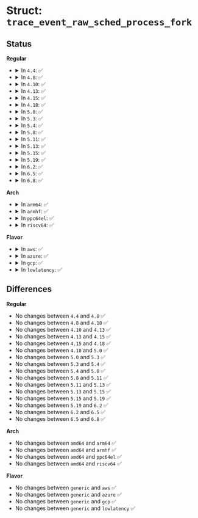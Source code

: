 # Struct: <code>trace_event_raw_sched_process_fork</code>

## Status
<b>Regular</b>
<ul>
<li>
<details>
<summary>In <code>4.4</code>: ✅</summary>

```c
struct trace_event_raw_sched_process_fork {
    struct trace_entry ent;
    char parent_comm[16];
    pid_t parent_pid;
    char child_comm[16];
    pid_t child_pid;
    char __data[0];
};
```
</details>
</li>
<li>
<details>
<summary>In <code>4.8</code>: ✅</summary>

```c
struct trace_event_raw_sched_process_fork {
    struct trace_entry ent;
    char parent_comm[16];
    pid_t parent_pid;
    char child_comm[16];
    pid_t child_pid;
    char __data[0];
};
```
</details>
</li>
<li>
<details>
<summary>In <code>4.10</code>: ✅</summary>

```c
struct trace_event_raw_sched_process_fork {
    struct trace_entry ent;
    char parent_comm[16];
    pid_t parent_pid;
    char child_comm[16];
    pid_t child_pid;
    char __data[0];
};
```
</details>
</li>
<li>
<details>
<summary>In <code>4.13</code>: ✅</summary>

```c
struct trace_event_raw_sched_process_fork {
    struct trace_entry ent;
    char parent_comm[16];
    pid_t parent_pid;
    char child_comm[16];
    pid_t child_pid;
    char __data[0];
};
```
</details>
</li>
<li>
<details>
<summary>In <code>4.15</code>: ✅</summary>

```c
struct trace_event_raw_sched_process_fork {
    struct trace_entry ent;
    char parent_comm[16];
    pid_t parent_pid;
    char child_comm[16];
    pid_t child_pid;
    char __data[0];
};
```
</details>
</li>
<li>
<details>
<summary>In <code>4.18</code>: ✅</summary>

```c
struct trace_event_raw_sched_process_fork {
    struct trace_entry ent;
    char parent_comm[16];
    pid_t parent_pid;
    char child_comm[16];
    pid_t child_pid;
    char __data[0];
};
```
</details>
</li>
<li>
<details>
<summary>In <code>5.0</code>: ✅</summary>

```c
struct trace_event_raw_sched_process_fork {
    struct trace_entry ent;
    char parent_comm[16];
    pid_t parent_pid;
    char child_comm[16];
    pid_t child_pid;
    char __data[0];
};
```
</details>
</li>
<li>
<details>
<summary>In <code>5.3</code>: ✅</summary>

```c
struct trace_event_raw_sched_process_fork {
    struct trace_entry ent;
    char parent_comm[16];
    pid_t parent_pid;
    char child_comm[16];
    pid_t child_pid;
    char __data[0];
};
```
</details>
</li>
<li>
<details>
<summary>In <code>5.4</code>: ✅</summary>

```c
struct trace_event_raw_sched_process_fork {
    struct trace_entry ent;
    char parent_comm[16];
    pid_t parent_pid;
    char child_comm[16];
    pid_t child_pid;
    char __data[0];
};
```
</details>
</li>
<li>
<details>
<summary>In <code>5.8</code>: ✅</summary>

```c
struct trace_event_raw_sched_process_fork {
    struct trace_entry ent;
    char parent_comm[16];
    pid_t parent_pid;
    char child_comm[16];
    pid_t child_pid;
    char __data[0];
};
```
</details>
</li>
<li>
<details>
<summary>In <code>5.11</code>: ✅</summary>

```c
struct trace_event_raw_sched_process_fork {
    struct trace_entry ent;
    char parent_comm[16];
    pid_t parent_pid;
    char child_comm[16];
    pid_t child_pid;
    char __data[0];
};
```
</details>
</li>
<li>
<details>
<summary>In <code>5.13</code>: ✅</summary>

```c
struct trace_event_raw_sched_process_fork {
    struct trace_entry ent;
    char parent_comm[16];
    pid_t parent_pid;
    char child_comm[16];
    pid_t child_pid;
    char __data[0];
};
```
</details>
</li>
<li>
<details>
<summary>In <code>5.15</code>: ✅</summary>

```c
struct trace_event_raw_sched_process_fork {
    struct trace_entry ent;
    char parent_comm[16];
    pid_t parent_pid;
    char child_comm[16];
    pid_t child_pid;
    char __data[0];
};
```
</details>
</li>
<li>
<details>
<summary>In <code>5.19</code>: ✅</summary>

```c
struct trace_event_raw_sched_process_fork {
    struct trace_entry ent;
    char parent_comm[16];
    pid_t parent_pid;
    char child_comm[16];
    pid_t child_pid;
    char __data[0];
};
```
</details>
</li>
<li>
<details>
<summary>In <code>6.2</code>: ✅</summary>

```c
struct trace_event_raw_sched_process_fork {
    struct trace_entry ent;
    char parent_comm[16];
    pid_t parent_pid;
    char child_comm[16];
    pid_t child_pid;
    char __data[0];
};
```
</details>
</li>
<li>
<details>
<summary>In <code>6.5</code>: ✅</summary>

```c
struct trace_event_raw_sched_process_fork {
    struct trace_entry ent;
    char parent_comm[16];
    pid_t parent_pid;
    char child_comm[16];
    pid_t child_pid;
    char __data[0];
};
```
</details>
</li>
<li>
<details>
<summary>In <code>6.8</code>: ✅</summary>

```c
struct trace_event_raw_sched_process_fork {
    struct trace_entry ent;
    char parent_comm[16];
    pid_t parent_pid;
    char child_comm[16];
    pid_t child_pid;
    char __data[0];
};
```
</details>
</li>
</ul>
<b>Arch</b>
<ul>
<li>
<details>
<summary>In <code>arm64</code>: ✅</summary>

```c
struct trace_event_raw_sched_process_fork {
    struct trace_entry ent;
    char parent_comm[16];
    pid_t parent_pid;
    char child_comm[16];
    pid_t child_pid;
    char __data[0];
};
```
</details>
</li>
<li>
<details>
<summary>In <code>armhf</code>: ✅</summary>

```c
struct trace_event_raw_sched_process_fork {
    struct trace_entry ent;
    char parent_comm[16];
    pid_t parent_pid;
    char child_comm[16];
    pid_t child_pid;
    char __data[0];
};
```
</details>
</li>
<li>
<details>
<summary>In <code>ppc64el</code>: ✅</summary>

```c
struct trace_event_raw_sched_process_fork {
    struct trace_entry ent;
    char parent_comm[16];
    pid_t parent_pid;
    char child_comm[16];
    pid_t child_pid;
    char __data[0];
};
```
</details>
</li>
<li>
<details>
<summary>In <code>riscv64</code>: ✅</summary>

```c
struct trace_event_raw_sched_process_fork {
    struct trace_entry ent;
    char parent_comm[16];
    pid_t parent_pid;
    char child_comm[16];
    pid_t child_pid;
    char __data[0];
};
```
</details>
</li>
</ul>
<b>Flavor</b>
<ul>
<li>
<details>
<summary>In <code>aws</code>: ✅</summary>

```c
struct trace_event_raw_sched_process_fork {
    struct trace_entry ent;
    char parent_comm[16];
    pid_t parent_pid;
    char child_comm[16];
    pid_t child_pid;
    char __data[0];
};
```
</details>
</li>
<li>
<details>
<summary>In <code>azure</code>: ✅</summary>

```c
struct trace_event_raw_sched_process_fork {
    struct trace_entry ent;
    char parent_comm[16];
    pid_t parent_pid;
    char child_comm[16];
    pid_t child_pid;
    char __data[0];
};
```
</details>
</li>
<li>
<details>
<summary>In <code>gcp</code>: ✅</summary>

```c
struct trace_event_raw_sched_process_fork {
    struct trace_entry ent;
    char parent_comm[16];
    pid_t parent_pid;
    char child_comm[16];
    pid_t child_pid;
    char __data[0];
};
```
</details>
</li>
<li>
<details>
<summary>In <code>lowlatency</code>: ✅</summary>

```c
struct trace_event_raw_sched_process_fork {
    struct trace_entry ent;
    char parent_comm[16];
    pid_t parent_pid;
    char child_comm[16];
    pid_t child_pid;
    char __data[0];
};
```
</details>
</li>
</ul>

## Differences
<b>Regular</b>
<ul>
<li>
No changes between <code>4.4</code> and <code>4.8</code> ✅
</li>
<li>
No changes between <code>4.8</code> and <code>4.10</code> ✅
</li>
<li>
No changes between <code>4.10</code> and <code>4.13</code> ✅
</li>
<li>
No changes between <code>4.13</code> and <code>4.15</code> ✅
</li>
<li>
No changes between <code>4.15</code> and <code>4.18</code> ✅
</li>
<li>
No changes between <code>4.18</code> and <code>5.0</code> ✅
</li>
<li>
No changes between <code>5.0</code> and <code>5.3</code> ✅
</li>
<li>
No changes between <code>5.3</code> and <code>5.4</code> ✅
</li>
<li>
No changes between <code>5.4</code> and <code>5.8</code> ✅
</li>
<li>
No changes between <code>5.8</code> and <code>5.11</code> ✅
</li>
<li>
No changes between <code>5.11</code> and <code>5.13</code> ✅
</li>
<li>
No changes between <code>5.13</code> and <code>5.15</code> ✅
</li>
<li>
No changes between <code>5.15</code> and <code>5.19</code> ✅
</li>
<li>
No changes between <code>5.19</code> and <code>6.2</code> ✅
</li>
<li>
No changes between <code>6.2</code> and <code>6.5</code> ✅
</li>
<li>
No changes between <code>6.5</code> and <code>6.8</code> ✅
</li>
</ul>
<b>Arch</b>
<ul>
<li>
No changes between <code>amd64</code> and <code>arm64</code> ✅
</li>
<li>
No changes between <code>amd64</code> and <code>armhf</code> ✅
</li>
<li>
No changes between <code>amd64</code> and <code>ppc64el</code> ✅
</li>
<li>
No changes between <code>amd64</code> and <code>riscv64</code> ✅
</li>
</ul>
<b>Flavor</b>
<ul>
<li>
No changes between <code>generic</code> and <code>aws</code> ✅
</li>
<li>
No changes between <code>generic</code> and <code>azure</code> ✅
</li>
<li>
No changes between <code>generic</code> and <code>gcp</code> ✅
</li>
<li>
No changes between <code>generic</code> and <code>lowlatency</code> ✅
</li>
</ul>
